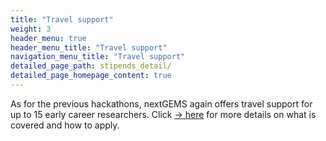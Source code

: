 ```yaml
---
title: "Travel support"
weight: 3
header_menu: true
header_menu_title: "Travel support"
navigation_menu_title: "Travel support"
detailed_page_path: stipends_detail/
detailed_page_homepage_content: true
---
```


As for the previous hackathons, nextGEMS again offers travel support for up to 15 early career researchers. Click [-> here](stipends_detail) for more details on what is covered and how to apply.
